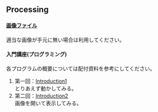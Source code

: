 Processing
---
#### [画像ファイル](https://github.com/Fujiwara-Laboratory/processing/tree/master/Image)
適当な画像が手元に無い場合は利用してください。

#### 入門講座(プログラミング)
各プログラムの概要については配付資料を参考にしてください。  
1. 第一回：[Introduction1](https://github.com/Fujiwara-Laboratory/processing/tree/master/Introduction1)  
とりあえず動かしてみる。
1. 第二回：[Introduction2](https://github.com/Fujiwara-Laboratory/processing/tree/master/Introduction2)  
画像を開いて表示してみる。
